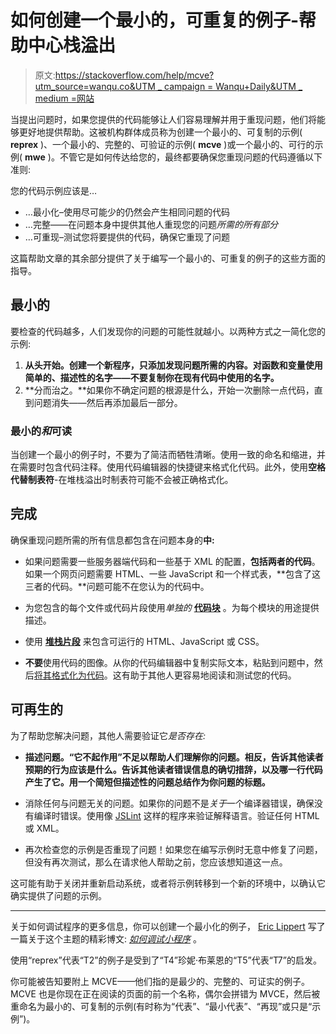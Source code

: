 # 如何创建一个最小的，可重复的例子-帮助中心栈溢出

> 原文:[https://stackoverflow.com/help/mcve?utm_source=wanqu.co&UTM _ campaign = Wanqu+Daily&UTM _ medium =网站](https://stackoverflow.com/help/mcve?utm_source=wanqu.co&utm_campaign=Wanqu+Daily&utm_medium=website)

当提出问题时，如果您提供的代码能够让人们容易理解并用于重现问题，他们将能够更好地提供帮助。这被机构群体成员称为创建一个最小的、可复制的示例( **reprex** )、一个最小的、完整的、可验证的示例( **mcve** )或一个最小的、可行的示例( **mwe** )。不管它是如何传达给您的，最终都要确保您重现问题的代码遵循以下准则:

您的代码示例应该是…

*   …最小化–使用尽可能少的仍然会产生相同问题的代码
*   …完整——在问题本身中提供其他人重现您的问题*所需的所有部分*
*   …可重现–测试您将要提供的代码，确保它重现了问题

这篇帮助文章的其余部分提供了关于编写一个最小的、可重复的例子的这些方面的指导。

## 最小的

要检查的代码越多，人们发现你的问题的可能性就越小。以两种方式之一简化您的示例:

1.  **从头开始。创建一个新程序，只添加发现问题所需的内容。对函数和变量使用简单的、描述性的名字——不要复制你在现有代码中使用的名字。**
2.  **分而治之。**如果你不确定问题的根源是什么，开始一次删除一点代码，直到问题消失——然后再添加最后一部分。

### 最小的*和*可读

当创建一个最小的例子时，不要为了简洁而牺牲清晰。使用一致的命名和缩进，并在需要时包含代码注释。使用代码编辑器的快捷键来格式化代码。此外，使用**空格代替制表符**-在堆栈溢出时制表符可能不会被正确格式化。

## 完成

确保重现问题所需的所有信息都包含在问题本身的**中:**

*   如果问题需要一些服务器端代码和一些基于 XML 的配置，**包括两者的代码**。如果一个网页问题需要 HTML、一些 JavaScript 和一个样式表，**包含了这三者的代码。**问题可能不在您认为的代码中。

*   为您包含的每个文件或代码片段使用*单独的* **[代码块](https://stackoverflow.com/editing-help#code)** 。为每个模块的用途提供描述。

*   使用 **[堆栈片段](https://meta.stackoverflow.com/questions/358992/ive-been-told-to-create-a-runnable-example-with-stack-snippets-how-do-i-do)** 来包含可运行的 HTML、JavaScript 或 CSS。

*   **不要**使用代码的图像。从你的代码编辑器中复制实际文本，粘贴到问题中，然后[将其格式化为代码](https://stackoverflow.com/editing-help#code)。这有助于其他人更容易地阅读和测试您的代码。

## 可再生的

为了帮助您解决问题，其他人需要验证它*是否存在:*

*   **描述问题。“它不起作用”不足以帮助人们理解你的问题。相反，告诉其他读者预期的行为应该是什么。告诉其他读者错误信息的确切措辞，以及哪一行代码产生了它。用一个简短但描述性的问题总结作为你问题的标题。**

*   消除任何与问题无关的问题。如果你的问题不是*关于*一个编译器错误，确保没有编译时错误。使用像 [JSLint](https://www.jslint.com/) 这样的程序来验证解释语言。验证任何 HTML 或 XML。

*   再次检查您的示例是否重现了问题！如果您在编写示例时无意中修复了问题，但没有再次测试，那么在请求他人帮助之前，您应该想知道这一点。

这可能有助于关闭并重新启动系统，或者将示例转移到一个新的环境中，以确认它确实提供了问题的示例。

* * *

关于如何调试程序的更多信息，你可以创建一个最小化的例子， [Eric Lippert](https://stackoverflow.com/users/88656/eric-lippert) 写了一篇关于这个主题的精彩博文: *[如何调试小程序](https://ericlippert.com/2014/03/05/how-to-debug-small-programs/)* 。

使用“reprex”代表“T2”的例子是受到了“T4”珍妮·布莱恩的“T5”代表“T7”的启发。

你可能被告知要附上 MCVE——他们指的是最少的、完整的、可证实的例子。MCVE 也是你现在正在阅读的页面的前一个名称，偶尔会拼错为 MVCE，然后被重命名为最小的、可复制的示例(有时称为“代表”、“最小代表”、“再现”或只是“示例”)。